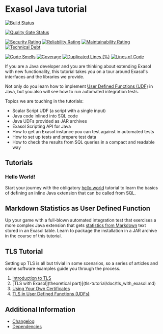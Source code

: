 # Exasol Java tutorial

[![Build Status](https://github.com/exasol/exasol-java-tutorial/actions/workflows/ci-build.yml/badge.svg)](https://github.com/exasol/exasol-java-tutorial/actions/workflows/ci-build.yml)

[![Quality Gate Status](https://sonarcloud.io/api/project_badges/measure?project=com.exasol%3Aexasol-java-tutorial&metric=alert_status)](https://sonarcloud.io/dashboard?id=com.exasol%3Aexasol-java-tutorial)

[![Security Rating](https://sonarcloud.io/api/project_badges/measure?project=com.exasol%3Aexasol-java-tutorial&metric=security_rating)](https://sonarcloud.io/dashboard?id=com.exasol%3Aexasol-java-tutorial)
[![Reliability Rating](https://sonarcloud.io/api/project_badges/measure?project=com.exasol%3Aexasol-java-tutorial&metric=reliability_rating)](https://sonarcloud.io/dashboard?id=com.exasol%3Aexasol-java-tutorial)
[![Maintainability Rating](https://sonarcloud.io/api/project_badges/measure?project=com.exasol%3Aexasol-java-tutorial&metric=sqale_rating)](https://sonarcloud.io/dashboard?id=com.exasol%3Aexasol-java-tutorial)
[![Technical Debt](https://sonarcloud.io/api/project_badges/measure?project=com.exasol%3Aexasol-java-tutorial&metric=sqale_index)](https://sonarcloud.io/dashboard?id=com.exasol%3Aexasol-java-tutorial)

[![Code Smells](https://sonarcloud.io/api/project_badges/measure?project=com.exasol%3Aexasol-java-tutorial&metric=code_smells)](https://sonarcloud.io/dashboard?id=com.exasol%3Aexasol-java-tutorial)
[![Coverage](https://sonarcloud.io/api/project_badges/measure?project=com.exasol%3Aexasol-java-tutorial&metric=coverage)](https://sonarcloud.io/dashboard?id=com.exasol%3Aexasol-java-tutorial)
[![Duplicated Lines (%)](https://sonarcloud.io/api/project_badges/measure?project=com.exasol%3Aexasol-java-tutorial&metric=duplicated_lines_density)](https://sonarcloud.io/dashboard?id=com.exasol%3Aexasol-java-tutorial)
[![Lines of Code](https://sonarcloud.io/api/project_badges/measure?project=com.exasol%3Aexasol-java-tutorial&metric=ncloc)](https://sonarcloud.io/dashboard?id=com.exasol%3Aexasol-java-tutorial)

If you are a Java developer and you are thinking about extending Exasol with new functionality, this tutorial takes you on a tour around Exasol's interfaces and the libraries we provide.

Not only do you learn how to implement [User Defined Functions (UDF)](https://docs.exasol.com/database_concepts/udf_scripts.htm) in Java, but you also will see how to run automated integration tests.

Topics we are touching in the tutorials:

* Scalar Script UDF (a script with a single input)
* Java code inlined into SQL code
* Java UDFs provided as JAR archives
* Exasol Scripting API for Java
* How to get an Exasol instance you can test against in automated tests
* How to set up tests and prepare test data
* How to check the results from SQL queries in a compact and readable way

## Tutorials

### Hello World!

Start your journey with the obligatory [hello world](hello-world-tutorial/doc/hello_world.md) tutorial to learn the basics of defining an inline Java extension that can be called from SQL.

## Markdown Statistics as User Defined Function

Up your game with a full-blown automated integration test that exercises a more complex Java extension that gets [statistics from Markdown](markdown-statistics-tutorial/doc/mdstats.md) text stored in an Exasol table. Learn to package the installation in a JAR archive in the course of this tutorial.

## TLS Tutorial

Setting up TLS is all but trivial in some scenarios, so a series of articles and some software examples guide you through the process.

1. [Introduction to TLS](tls-tutorial/doc/tls_introduction.md)
2. [TLS with Exasol](theoretical part)](tls-tutorial/doc/tls_with_exasol.md)
3. [Using Your Own Certificates](tls-tutorial/doc/use_your_own_certificate.md)
4. [TLS in User Defined Functions (UDFs)](tls-tutorial/doc/tls_in_udfs.md)

## Additional Information

* [Changelog](doc/changes/changelog.md)
* [Dependencies](dependencies.md)
